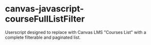 # canvas-javascript-courseFullListFilter
Userscript designed to replace with Canvas LMS "Courses List" with a complete filterable and paginated list.
